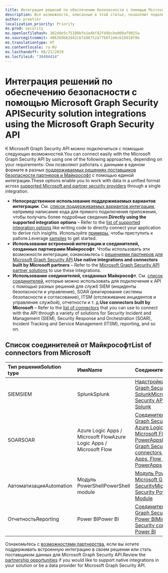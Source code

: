 ```yaml
---
title: Интеграция решений по обеспечению безопасности с помощью Microsoft Graph Security API
description: Все возможности, описанные в этой статье, позволяют подключаться к Microsoft Graph Security API. Эти возможности позволяют работать с данными в едином формате в разных поддерживаемых решениях поставщиков безопасности партнеров и Майкрософт с помощью единой интеграции.
author: preetikr
localization_priority: Priority
ms.prod: security
ms.openlocfilehash: 362dde5c75180bfe1edbf42f49bcbe009af9015a
ms.sourcegitcommit: 496269b62d42cb7a96752a77b0f2e0cb16918f0b
ms.translationtype: HT
ms.contentlocale: ru-RU
ms.lasthandoff: 08/21/2019
ms.locfileid: "36484414"
---
```

# <a name="security-solution-integrations-using-the-microsoft-graph-security-api"></a><span data-ttu-id="ff0b9-104">Интеграция решений по обеспечению безопасности с помощью Microsoft Graph Security API</span><span class="sxs-lookup"><span data-stu-id="ff0b9-104">Security solution integrations using the Microsoft Graph Security API</span></span>

<span data-ttu-id="ff0b9-105">К Microsoft Graph Security API можно подключиться с помощью следующих возможностей.</span><span class="sxs-lookup"><span data-stu-id="ff0b9-105">You can connect easily with the Microsoft Graph Security API by using one of the following approaches, depending on your requirements:</span></span> <span data-ttu-id="ff0b9-106">Они позволяют работать с данными в едином формате в разных [поддерживаемых решениях поставщиков безопасности партнеров и Майкрософт](https://aka.ms/graphsecurityalerts) с помощью единой интеграции.</span><span class="sxs-lookup"><span data-stu-id="ff0b9-106">These options enable you to work with data in a unified format across [supported Microsoft and partner security providers](https://aka.ms/graphsecurityalerts) through a single integration.</span></span>

- <span data-ttu-id="ff0b9-107">**Непосредственное использование поддерживаемых вариантов интеграции**. См. [список поддерживаемых вариантов интеграции](https://docs.microsoft.com/graph/security-concept-overview#why-use-the-microsoft-graph-security-api), например написание кода для прямого подключения приложения, чтобы получать более подробные сведения.</span><span class="sxs-lookup"><span data-stu-id="ff0b9-107">**Directly using the supported integration options** – Refer to the [list of supported integration options](https://docs.microsoft.com/graph/security-concept-overview#why-use-the-microsoft-graph-security-api) like writing code to directly connect your application to derive rich insights.</span></span> <span data-ttu-id="ff0b9-108">Используйте [примеры](https://aka.ms/graphsecurityapicode), чтобы приступить к работе.</span><span class="sxs-lookup"><span data-stu-id="ff0b9-108">Leverage [samples](https://aka.ms/graphsecurityapicode) to get started.</span></span>
- <span data-ttu-id="ff0b9-109">**Использование встроенной интеграции и соединителей, созданных партнерами Майкрософт**. Чтобы использовать эти возможности интеграции, ознакомьтесь с [решениями партнеров для Microsoft Graph Security API](https://aka.ms/graphsecuritypartnerships).</span><span class="sxs-lookup"><span data-stu-id="ff0b9-109">**Use native integrations and connectors built by Microsoft partners** – Refer to the [Microsoft Graph Security API partner solutions](https://aka.ms/graphsecuritypartnerships) to use these integrations.</span></span>  
- <span data-ttu-id="ff0b9-110">**Использование соединителей, созданных Майкрософт**. См. [список соединителей](https://aka.ms/graphsecuritysolutionsconnectors), которые можно использовать для подключения к API с помощью разных решений для служб SIEM (инциденты безопасности и управление), SOAR (реагирование системы безопасности и согласование), ITSM (отслеживание инцидентов и управление службой), отчетности и т. д.</span><span class="sxs-lookup"><span data-stu-id="ff0b9-110">**Use connectors built by Microsoft** – Refer to the [list of connectors](https://aka.ms/graphsecuritysolutionsconnectors) that you can use to connect with the API through a variety of solutions for Security Incident and Management (SIEM), Security Response and Orchestration (SOAR), Incident Tracking and Service Management (ITSM), reporting, and so on.</span></span>  

## <a name="list-of-connectors-from-microsoft"></a><span data-ttu-id="ff0b9-111">Список соединителей от Майкрософт</span><span class="sxs-lookup"><span data-stu-id="ff0b9-111">List of connectors from Microsoft</span></span>

| <span data-ttu-id="ff0b9-112">Тип решения</span><span class="sxs-lookup"><span data-stu-id="ff0b9-112">Solution type</span></span> | <span data-ttu-id="ff0b9-113">Имя</span><span class="sxs-lookup"><span data-stu-id="ff0b9-113">Name</span></span> | <span data-ttu-id="ff0b9-114">Соединитель</span><span class="sxs-lookup"><span data-stu-id="ff0b9-114">Connector</span></span> | <span data-ttu-id="ff0b9-115">Объявление</span><span class="sxs-lookup"><span data-stu-id="ff0b9-115">Announcement</span></span> |
|:-----|:--------|:--------|:----------|
| <span data-ttu-id="ff0b9-116">SIEM</span><span class="sxs-lookup"><span data-stu-id="ff0b9-116">SIEM</span></span> |<span data-ttu-id="ff0b9-117">Splunk</span><span class="sxs-lookup"><span data-stu-id="ff0b9-117">Splunk</span></span> |[<span data-ttu-id="ff0b9-118">Надстройка Microsoft Graph Security API для Splunk</span><span class="sxs-lookup"><span data-stu-id="ff0b9-118">Microsoft Graph Security API Add-On for Splunk</span></span>](https://aka.ms/graphsecuritysplunkaddon) | [<span data-ttu-id="ff0b9-119">Запись блога</span><span class="sxs-lookup"><span data-stu-id="ff0b9-119">Blog post</span></span>](https://aka.ms/graphsecuritysplunkaddonblogpost) |
| <span data-ttu-id="ff0b9-120">SOAR</span><span class="sxs-lookup"><span data-stu-id="ff0b9-120">SOAR</span></span> | <span data-ttu-id="ff0b9-121">Azure Logic Apps / Microsoft Flow</span><span class="sxs-lookup"><span data-stu-id="ff0b9-121">Azure Logic Apps / Microsoft Flow</span></span> | [<span data-ttu-id="ff0b9-122">Соединитель Microsoft Graph Security для Azure Logic Apps, Microsoft Flow и PowerApps</span><span class="sxs-lookup"><span data-stu-id="ff0b9-122">Microsoft Graph Security connectors for Logic Apps, Flow and PowerApps</span></span>](https://aka.ms/graphsecurityconnectors) | [<span data-ttu-id="ff0b9-123">Запись блога</span><span class="sxs-lookup"><span data-stu-id="ff0b9-123">Blog post</span></span>](https://aka.ms/graphsecurityconnectorsblogpost) |
| <span data-ttu-id="ff0b9-124">Автоматизация</span><span class="sxs-lookup"><span data-stu-id="ff0b9-124">Automation</span></span> | <span data-ttu-id="ff0b9-125">Модуль PowerShell</span><span class="sxs-lookup"><span data-stu-id="ff0b9-125">PowerShell module</span></span> | [<span data-ttu-id="ff0b9-126">Модуль PowerShell Microsoft Graph Security</span><span class="sxs-lookup"><span data-stu-id="ff0b9-126">Microsoft Graph Security PowerShell Module</span></span>](https://aka.ms/graphsecuritypowershellmodule) | [<span data-ttu-id="ff0b9-127">Запись блога</span><span class="sxs-lookup"><span data-stu-id="ff0b9-127">Blog post</span></span>](https://aka.ms/graphsecuritypowershellmodulepost) |
| <span data-ttu-id="ff0b9-128">Отчетность</span><span class="sxs-lookup"><span data-stu-id="ff0b9-128">Reporting</span></span> | <span data-ttu-id="ff0b9-129">Power BI</span><span class="sxs-lookup"><span data-stu-id="ff0b9-129">Power BI</span></span> | [<span data-ttu-id="ff0b9-130">Соединитель Microsoft Graph Security для Power BI</span><span class="sxs-lookup"><span data-stu-id="ff0b9-130">Microsoft Graph Security connector for Power BI</span></span>](https://aka.ms/graphsecuritypowerbiconnectordoc) | [<span data-ttu-id="ff0b9-131">Запись блога</span><span class="sxs-lookup"><span data-stu-id="ff0b9-131">Blog post</span></span>](https://aka.ms/graphsecuritypowerbiconnectorblogpost) |

<span data-ttu-id="ff0b9-132">Ознакомьтесь с [возможностями партнерства](https://docs.microsoft.com/graph/security-partner-overview), если вы хотите поддерживать встроенную интеграцию в своем решении или стать поставщиком данных для Microsoft Graph Security API.</span><span class="sxs-lookup"><span data-stu-id="ff0b9-132">Review the [partnership opportunities](https://docs.microsoft.com/graph/security-partner-overview) if you would like to support native integrations in your solution or be a data provider for Microsoft Graph Security API.</span></span>
